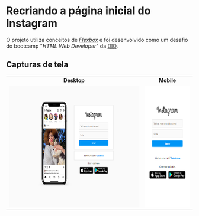 # Recriando a página inicial do Instagram
O projeto utiliza conceitos de [*Flexbox*](https://developer.mozilla.org/pt-BR/docs/Learn/CSS/CSS_layout/Flexbox) e foi desenvolvido como um desafio do 
bootcamp "*HTML Web Developer*" da [DIO](https://www.dio.me/).

## Capturas de tela
<table align="center">
  <tr>
    <th>Desktop</th>
    <th>Mobile</th>
  </tr>
  <tr>
    <td><img src="screenshots/desktop.png" height="330" title="Desktop" alt="Visualização em desktop"></td>
    <td><img src="screenshots/mobile.png" height="330" title="Mobile" alt="Visualização em mobile"></td>
  </tr>
</table>
